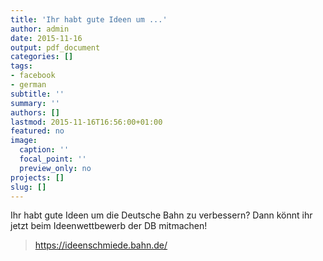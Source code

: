 ```yaml
---
title: 'Ihr habt gute Ideen um ...'
author: admin
date: 2015-11-16
output: pdf_document
categories: []
tags:
- facebook
- german
subtitle: ''
summary: ''
authors: []
lastmod: 2015-11-16T16:56:00+01:00
featured: no
image:
  caption: ''
  focal_point: ''
  preview_only: no
projects: []
slug: []
---
```

Ihr habt gute Ideen um die Deutsche Bahn zu verbessern? Dann könnt ihr jetzt beim Ideenwettbewerb der DB mitmachen!
> https://ideenschmiede.bahn.de/

